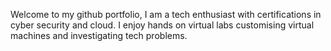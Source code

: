Welcome to my github portfolio, I am a tech enthusiast with certifications in cyber security and cloud. I enjoy hands on virtual labs customising virtual machines and investigating tech problems. 

